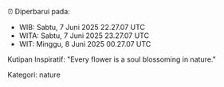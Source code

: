 ⏰ Diperbarui pada:
- WIB: Sabtu, 7 Juni 2025 22.27.07 UTC
- WITA: Sabtu, 7 Juni 2025 23.27.07 UTC
- WIT: Minggu, 8 Juni 2025 00.27.07 UTC

Kutipan Inspiratif:
"Every flower is a soul blossoming in nature."


Kategori: nature

